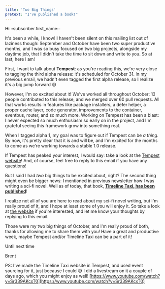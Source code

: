 ```yaml
---
title: 'Two Big Things'
pretext: "I've published a book!"
---
```


Hi ::subscriber.first_name::

It's been a while, I know! I haven't been silent on this mailing list out of laziness though: September and October have been two super productive months, and I was so busy focused on two big projects, alongside my daytime job, that I didn't take the time to sit down and write to you. So at last, here I am!

First, I want to talk about **Tempest**: as you're reading this, we're very close to tagging the third alpha release: it's scheduled for October 31. In my previous email, we hadn't even tagged the first alpha release, so I realize it's a big jump forward 😅

However, I'm so excited about it! We've worked all throughout October: 13 people contributed to this release, and we merged over 60 pull requests. All that works results in features like package installers, a defer helper, a proper cache layer, code generator, improvements to the container, eventbus, router, and so much more. Working on Tempest has been a blast: I never expected so much enthusiasm so early on in the project, and I'm grateful seeing this framework grow into something real.

When I tagged alpha 1, my goal was to figure out if Tempest can be _a thing_. By now, it's pretty clear that it is and will be, and I'm excited for the months to come as we're working towards a stable 1.0 release.

If Tempest has peaked your interest, I would say: take a look at the [Tempest website](https://tempestphp.com/)! And, of course, feel free to reply to this email if you have any questions!

But I said I had _two_ big things to be excited about, right? The second thing might even be bigger news: I mentioned in previous newsletter how I was writing a sci-fi novel. Well as of today, that book, **[Timeline Taxi, has been published](https://timeline-taxi.com/)**!

I realize not all of you are here to read about my sci-fi novel writing, but I'm really proud of it, and I hope at least some of you will enjoy it. So take a look at [the website](https://timeline-taxi.com/) if you're interested, and let me know your thoughts by replying to this email.

Those were my two big things of October, and I'm really proud of both, thanks for allowing me to share them with you! Have a great and productive week, maybe Tempest and/or Timeline Taxi can be a part of it!

Until next time

Brent

PS: I've made the Timeline Taxi website in Tempest, and used event sourcing for it, just because I could 😅 I did a livestream on it a couple of days ago, which you might enjoy as well! [https://www.youtube.com/watch?v=Sr339AKcxT0](https://www.youtube.com/watch?v=Sr339AKcxT0)